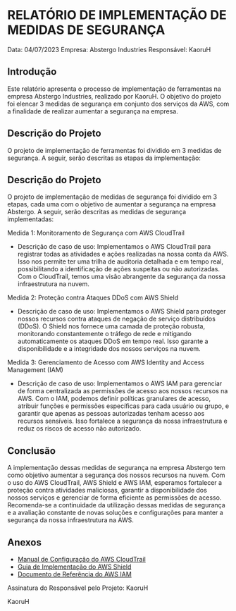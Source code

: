 # RELATÓRIO DE IMPLEMENTAÇÃO DE MEDIDAS DE SEGURANÇA

Data: 04/07/2023
Empresa: Abstergo Industries 
Responsável: KaoruH

## Introdução
Este relatório apresenta o processo de implementação de ferramentas na empresa Abstergo Industries, realizado por KaoruH. O objetivo do projeto foi elencar 3 medidas de segurança em conjunto dos serviços da AWS, com a finalidade de realizar aumentar a segurança na empresa.

## Descrição do Projeto
O projeto de implementação de ferramentas foi dividido em 3 medidas de segurança. A seguir, serão descritas as etapas da implementação:

## Descrição do Projeto
O projeto de implementação de medidas de segurança foi dividido em 3 etapas, cada uma com o objetivo de aumentar a segurança na empresa Abstergo. A seguir, serão descritas as medidas de segurança implementadas:

Medida 1: Monitoramento de Segurança com AWS CloudTrail
- Descrição de caso de uso: Implementamos o AWS CloudTrail para registrar todas as atividades e ações realizadas na nossa conta da AWS. Isso nos permite ter uma trilha de auditoria detalhada e em tempo real, possibilitando a identificação de ações suspeitas ou não autorizadas. Com o CloudTrail, temos uma visão abrangente da segurança da nossa infraestrutura na nuvem.

Medida 2: Proteção contra Ataques DDoS com AWS Shield
- Descrição de caso de uso: Implementamos o AWS Shield para proteger nossos recursos contra ataques de negação de serviço distribuídos (DDoS). O Shield nos fornece uma camada de proteção robusta, monitorando constantemente o tráfego de rede e mitigando automaticamente os ataques DDoS em tempo real. Isso garante a disponibilidade e a integridade dos nossos serviços na nuvem.

Medida 3: Gerenciamento de Acesso com AWS Identity and Access Management (IAM)
- Descrição de caso de uso: Implementamos o AWS IAM para gerenciar de forma centralizada as permissões de acesso aos nossos recursos na AWS. Com o IAM, podemos definir políticas granulares de acesso, atribuir funções e permissões específicas para cada usuário ou grupo, e garantir que apenas as pessoas autorizadas tenham acesso aos recursos sensíveis. Isso fortalece a segurança da nossa infraestrutura e reduz os riscos de acesso não autorizado.

## Conclusão
A implementação dessas medidas de segurança na empresa Abstergo tem como objetivo aumentar a segurança dos nossos recursos na nuvem. Com o uso do AWS CloudTrail, AWS Shield e AWS IAM, esperamos fortalecer a proteção contra atividades maliciosas, garantir a disponibilidade dos nossos serviços e gerenciar de forma eficiente as permissões de acesso. Recomenda-se a continuidade da utilização dessas medidas de segurança e a avaliação constante de novas soluções e configurações para manter a segurança da nossa infraestrutura na AWS.

## Anexos

- [Manual de Configuração do AWS CloudTrail](https://www.example.com/manual-cloudtrail)
- [Guia de Implementação do AWS Shield](https://www.example.com/guia-shield)
- [Documento de Referência do AWS IAM](https://www.example.com/documento-iam)

Assinatura do Responsável pelo Projeto: KaoruH

KaoruH